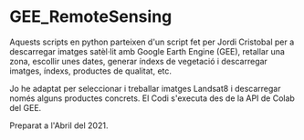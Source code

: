 # GEE_RemoteSensing
Aquests scripts en python parteixen d'un script fet per Jordi Cristobal per a descarregar imatges satèl·lit amb Google Earth Engine (GEE), retallar una zona,
escollir unes dates, generar índexs de vegetació i descarregar imatges, índexs, productes de qualitat, etc.

Jo he adaptat per seleccionar i treballar imatges Landsat8 i descarregar només alguns productes concrets. El Codi s'executa des de la API de Colab del GEE.

Preparat a l'Abril del 2021.
